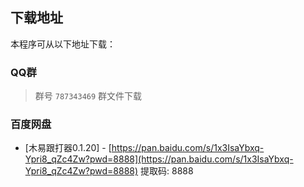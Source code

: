 ## 下载地址

本程序可从以下地址下载：

### QQ群
> 群号 `787343469` 群文件下载

### 百度网盘
* [木易跟打器0.1.20] - [https://pan.baidu.com/s/1x3IsaYbxq-Ypri8_qZc4Zw?pwd=8888](https://pan.baidu.com/s/1x3IsaYbxq-Ypri8_qZc4Zw?pwd=8888) 提取码: 8888
